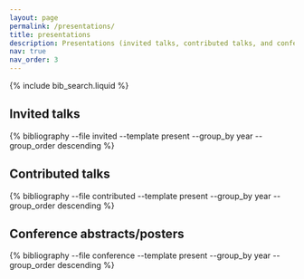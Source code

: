 ```yaml
---
layout: page
permalink: /presentations/
title: presentations
description: Presentations (invited talks, contributed talks, and conference abstracts/posters) in reversed chronological order. 
nav: true
nav_order: 3
---
```


<!-- _pages/presentations.md -->

<!-- Bibsearch Feature -->

{% include bib_search.liquid %}

<div class="presentations">
  
  <h2>Invited talks</h2>
  {% bibliography --file invited --template present --group_by year --group_order descending %}

  <h2>Contributed talks</h2>
  {% bibliography --file contributed --template present --group_by year --group_order descending %}

  <h2>Conference abstracts/posters</h2>
  {% bibliography --file conference --template present --group_by year --group_order descending %}
  
</div>
